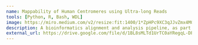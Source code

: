 ```yaml
---
name: Mappability of Human Centromeres using Ultra-long Reads
tools: [Python, R, Bash, WDL]
image: https://miro.medium.com/v2/resize:fit:1400/1*ZpHPc9XC3qJJvZmx4M0FIA.png
description: A bioinformatics alignment and analysis pipeline, as part of my Master's project completed in Karen Miga's lab
external_url: https://drive.google.com/file/d/1BL8sMLTd1UrTC0aYRegqL-DPpS8UgZrr/view?usp=sharing
---
```

